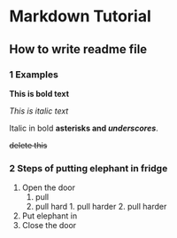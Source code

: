# Markdown Tutorial 

## How to write readme file

### 1 Examples
**This is bold text**

*This is italic text*

Italic in bold **asterisks and _underscores_**.

~~delete this~~

### 2 Steps of putting elephant in fridge 
1. Open the door
    1. pull
    2. pull hard
           1. pull harder
           2. pull harder
3. Put elephant in
4. Close the door
